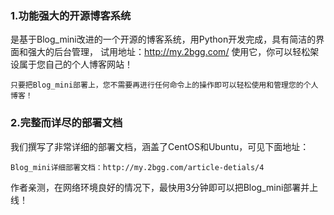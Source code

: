 ### 1.功能强大的开源博客系统
是基于Blog_mini改进的一个开源的博客系统，用Python开发完成，具有简洁的界面和强大的后台管理，
试用地址：http://my.2bgg.com/
使用它，你可以轻松架设属于您自己的个人博客网站！

    只要把Blog_mini部署上，您不需要再进行任何命令上的操作即可以轻松使用和管理您的个人博客！

### 2.完整而详尽的部署文档
我们撰写了非常详细的部署文档，涵盖了CentOS和Ubuntu，可见下面地址：

    Blog_mini详细部署文档：http://my.2bgg.com/article-detials/4

作者亲测，在网络环境良好的情况下，最快用3分钟即可以把Blog_mini部署并上线！

